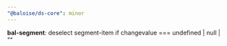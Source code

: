 ```yaml
---
"@baloise/ds-core": minor
---
```


**bal-segment**: deselect segment-item if changevalue === undefined | null | ""

